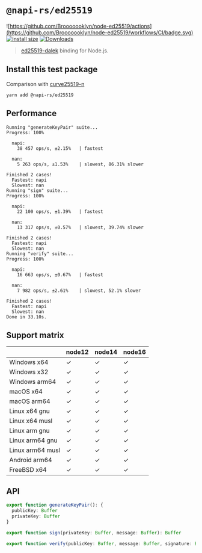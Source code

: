 # `@napi-rs/ed25519`

![https://github.com/Brooooooklyn/node-ed25519/actions](https://github.com/Brooooooklyn/node-ed25519/workflows/CI/badge.svg)
[![install size](https://packagephobia.com/badge?p=@napi-rs/ed25519)](https://packagephobia.com/result?p=@napi-rs/ed25519)
[![Downloads](https://img.shields.io/npm/dm/@napi-rs/ed25519.svg?sanitize=true)](https://npmcharts.com/compare/@napi-rs/ed25519?minimal=true)

> [ed25519-dalek](https://github.com/dalek-cryptography/ed25519-dalek) binding for Node.js.

## Install this test package

Comparison with [curve25519-n](https://github.com/scottnonnenberg-signal/node-curve25519.git)

```
yarn add @napi-rs/ed25519
```

## Performance

```text
Running "generateKeyPair" suite...
Progress: 100%

  napi:
    38 457 ops/s, ±2.15%   | fastest

  nan:
    5 263 ops/s, ±1.53%    | slowest, 86.31% slower

Finished 2 cases!
  Fastest: napi
  Slowest: nan
Running "sign" suite...
Progress: 100%

  napi:
    22 100 ops/s, ±1.39%   | fastest

  nan:
    13 317 ops/s, ±0.57%   | slowest, 39.74% slower

Finished 2 cases!
  Fastest: napi
  Slowest: nan
Running "verify" suite...
Progress: 100%

  napi:
    16 663 ops/s, ±0.67%   | fastest

  nan:
    7 982 ops/s, ±2.61%    | slowest, 52.1% slower

Finished 2 cases!
  Fastest: napi
  Slowest: nan
Done in 33.10s.
```

## Support matrix

|                  | node12 | node14 | node16 |
| ---------------- | ------ | ------ | ------ |
| Windows x64      | ✓      | ✓      | ✓      |
| Windows x32      | ✓      | ✓      | ✓      |
| Windows arm64    | ✓      | ✓      | ✓      |
| macOS x64        | ✓      | ✓      | ✓      |
| macOS arm64      | ✓      | ✓      | ✓      |
| Linux x64 gnu    | ✓      | ✓      | ✓      |
| Linux x64 musl   | ✓      | ✓      | ✓      |
| Linux arm gnu    | ✓      | ✓      | ✓      |
| Linux arm64 gnu  | ✓      | ✓      | ✓      |
| Linux arm64 musl | ✓      | ✓      | ✓      |
| Android arm64    | ✓      | ✓      | ✓      |
| FreeBSD x64      | ✓      | ✓      | ✓      |

## API

```typescript
export function generateKeyPair(): {
  publicKey: Buffer
  privateKey: Buffer
}

export function sign(privateKey: Buffer, message: Buffer): Buffer

export function verify(publicKey: Buffer, message: Buffer, signature: Buffer): boolean
```
